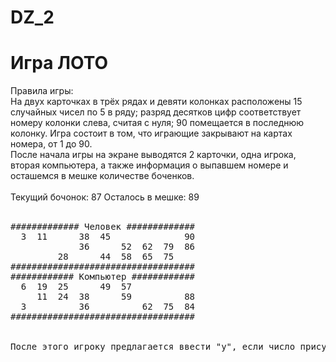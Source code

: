 # DZ_2
# Игра ЛОТО
Правила игры:<br/>
На двух карточках в трёх рядах и девяти колонках расположены 15 случайных чисел по 5 в ряду; разряд десятков цифр соответствует номеру колонки слева, считая с нуля; 90 помещается в последнюю колонку. Игра состоит в том, что играющие закрывают на картах номера, от 1 до 90.<br/>
После начала игры на экране выводятся 2 карточки, одна игрока, вторая компьютера, а также информация о выпавшем номере и осташемся в мешке количестве боченков.<br/>
<br/>
Текущий бочонок: 87 Осталось в мешке: 89<br/>
<br/>
<pre>
############# Человек #############
  3  11      38  45              90
             36      52  62  79  86
         28      44  58  65  75    
###################################
############ Компьютер ############
  6  19  25      49  57            
     11  24  38      59          88
  3          36          62  75  84
###################################
<br/>
После этого игроку предлагается ввести "y", если число присутсвует в его карточке или "n", если отсутсвует. Игра продолжается до тех пор, пока в одной из карточек не закроются все числа. Тот игрок, который первый закроет все числа в своей карточке становится победителем.<br/>

